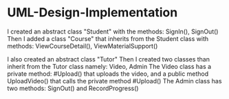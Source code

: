 # UML-Design-Implementation
I created an abstract class "Student" with the methods: SignIn(), SignOut()
Then I added a class "Course" that inherits from the Student class with methods: ViewCourseDetail(), ViewMaterialSupport()

I also created an abstract class "Tutor"
Then I created two classes than inherit from the Tutor class namely: Video, Admin
The Video class has a private method: #Upload() that uploads the video, and a public method UploadVideo() that calls the private method #Upload()
The Admin class has two methods: SignOut() and RecordProgress()

